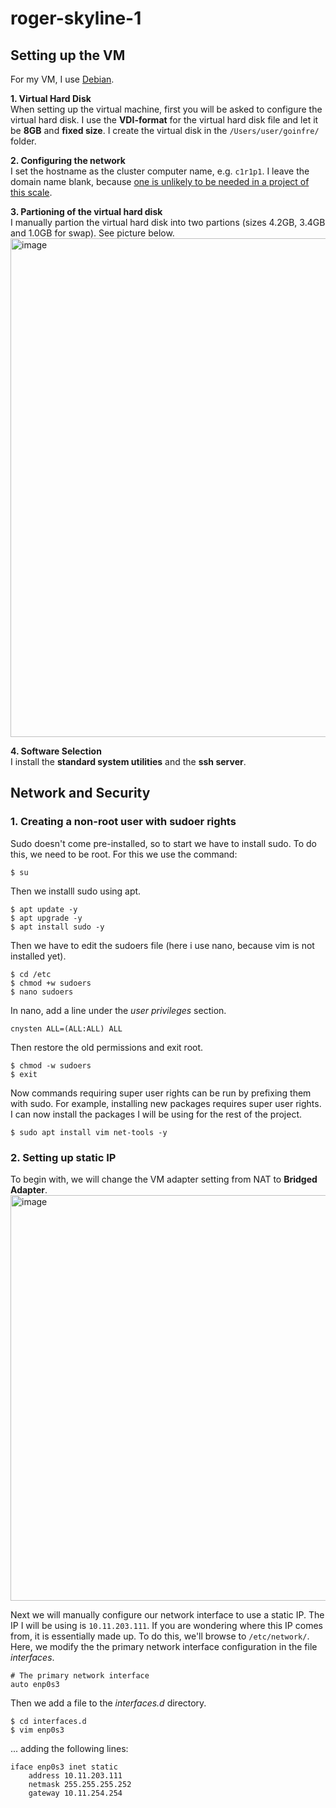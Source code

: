 # roger-skyline-1

## Setting up the VM

For my VM, I use [Debian](https://www.debian.org/distrib/).

**1. Virtual Hard Disk**</br>
When setting up the virtual machine, first you will be asked to configure the virtual hard disk. I use the **VDI-format** for the virtual hard disk file and let it be **8GB** and **fixed size**. I create the virtual disk in the `/Users/user/goinfre/` folder.

**2. Configuring the network**</br>
I set the hostname as the cluster computer name, e.g. `c1r1p1`. I leave the domain name blank, because [one is unlikely to be needed in a project of this scale](https://superuser.com/questions/889456/correct-domain-name-for-a-home-desktop-linux-machine).

**3. Partioning of the virtual hard disk**</br>
I manually partion the virtual hard disk into two partions (sizes 4.2GB, 3.4GB and 1.0GB for swap). See picture below.
<img width="798" alt="image" src="https://user-images.githubusercontent.com/65853349/166874309-da892ce0-a96e-45ea-87f5-a271085ee87b.png">

**4. Software Selection**</br>
I install the **standard system utilities** and the **ssh server**.

## Network and Security

### 1. Creating a non-root user with sudoer rights
Sudo doesn't come pre-installed, so to start we have to install sudo. To do this, we need to be root. For this we use the command:
```
$ su
```
Then we installl sudo using apt.
```
$ apt update -y
$ apt upgrade -y
$ apt install sudo -y
```
Then we have to edit the sudoers file (here i use nano, because vim is not installed yet).
```
$ cd /etc
$ chmod +w sudoers
$ nano sudoers
```
In nano, add a line under the *user privileges* section.
```
cnysten ALL=(ALL:ALL) ALL
```
Then restore the old permissions and exit root.
```
$ chmod -w sudoers
$ exit
```
Now commands requiring super user rights can be run by prefixing them with sudo. For example, installing new packages requires super user rights. I can now install the packages I will be using for the rest of the project.
```
$ sudo apt install vim net-tools -y
```

### 2. Setting up static IP
To begin with, we will change the VM adapter setting from NAT to **Bridged Adapter**.
<img width="649" alt="image" src="https://user-images.githubusercontent.com/65853349/167119893-49f59e57-16f2-4ec6-ba44-01e06719425d.png">

Next we will manually configure our network interface to use a static IP. The IP I will be using is `10.11.203.111`. If you are wondering where this IP comes from, it is essentially made up. To do this, we'll browse to `/etc/network/`. Here, we modify the the primary network interface configuration in the file *interfaces*.
```
# The primary network interface
auto enp0s3
```
Then we add a file to the *interfaces.d* directory.
```
$ cd interfaces.d
$ vim enp0s3
```
... adding the following lines:
```
iface enp0s3 inet static
    address 10.11.203.111
    netmask 255.255.255.252
    gateway 10.11.254.254
```
